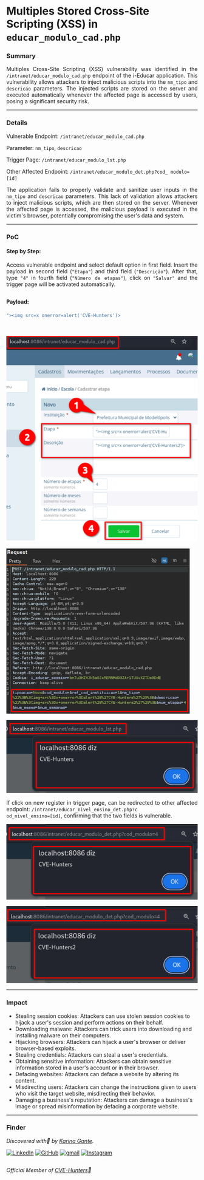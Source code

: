 # Multiples Stored Cross-Site Scripting (XSS) in `educar_modulo_cad.php`

### Summary

<p align="justify">Multiples Cross-Site Scripting (XSS) vulnerability was identified in the <code>/intranet/educar_modulo_cad.php</code> endpoint of the i-Educar application. This vulnerability allows attackers to inject malicious scripts into the <code>nm_tipo</code> and <code>descricao</code> parameters. The injected scripts are stored on the server and executed automatically whenever the affected page is accessed by users, posing a significant security risk.</p>

---

### Details

Vulnerable Endpoint: `/intranet/educar_modulo_cad.php`

Parameter: `nm_tipo`, `descricao`

Trigger Page: `/intranet/educar_modulo_lst.php`

Other Affected Endpoint: `/intranet/educar_modulo_det.php?cod_
modulo=[id]`

<p align="justify">The application fails to properly validate and sanitize user inputs in the <code>nm_tipo</code> and <code>descricao</code> parameters. This lack of validation allows attackers to inject malicious scripts, which are then stored on the server. Whenever the affected page is accessed, the malicious payload is executed in the victim's browser, potentially compromising the user's data and system.</p>

---

### PoC

#### Step by Step:

<p align="justify">Access vulnerable endpoint and select default option in first field. Insert the payload in second field (<code>"Etapa"</code>) and third field (<code>"Descrição"</code>). After that, type <code>"4"</code> in fourth field (<code>"Número de etapas"</code>), click on <code>"Salvar"</code> and the trigger page will be activated automatically.</p>

##

#### Payload:

````javascript
"><img src=x onerror=alert('CVE-Hunters')>
````
</br>

![](/CVEs/images/storedXss81.png)

![](/CVEs/images/storedXss82.png)

![](/CVEs/images/storedXss83.png)

<p align="justify">If click on new register in trigger page, can be redirected to other affected endpoint: <code>/intranet/educar_nivel_ensino_det.php?c
od_nivel_ensino=[id]</code>, confirming that the two fields is vulnerable.</p>

![](/CVEs/images/storedXss84.png)

![](/CVEs/images/storedXss85.png)

---

### Impact

<p align="justify">
<ul>
  <li>Stealing session cookies: Attackers can use stolen session cookies to hijack a user's session and perform actions on their behalf.</li>
  <li>Downloading malware: Attackers can trick users into downloading and installing malware on their computers.</li>
  <li>Hijacking browsers: Attackers can hijack a user's browser or deliver browser-based exploits.</li>
  <li>Stealing credentials: Attackers can steal a user's credentials.</li>
  <li>Obtaining sensitive information: Attackers can obtain sensitive information stored in a user's account or in their browser.</li>
  <li>Defacing websites: Attackers can deface a website by altering its content.</li>
  <li>Misdirecting users: Attackers can change the instructions given to users who visit the target website, misdirecting their behavior.</li>
  <li>Damaging a business's reputation: Attackers can damage a business's image or spread misinformation by defacing a corporate website.</li>
</ul>
</p>

---

### Finder

*Discovered with💜 by [Karina Gante](https://karinagante.github.io/).* 

[![LinkedIn](https://skillicons.dev/icons?i=linkedin&theme=dark)](https://www.linkedin.com/in/karina-gante/)
[![GitHub](https://skillicons.dev/icons?i=github&theme=dark)](https://www.github.com/KarinaGante/)
[![gmail](https://skillicons.dev/icons?i=gmail&theme=dark)](mailto:karina.g@aluno.ifsp.edu.br)
[![Instagram](https://skillicons.dev/icons?i=instagram&theme=dark)](https://www.instagram.com/karinovisk02/)

##

*Official Member of [CVE-Hunters](https://www.cvehunters.com/)🏹*
